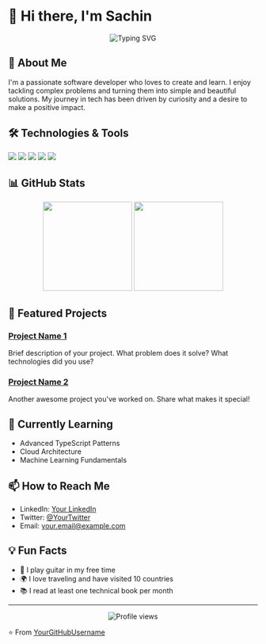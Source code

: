 # 👋 Hi there, I'm Sachin

<div align="center">
  <img src="https://readme-typing-svg.demolab.com?font=Fira+Code&pause=1000&color=2C8DFF&center=true&vCenter=true&width=435&lines=Full+Stack+Developer;Always+learning+new+things;Open+Source+Enthusiast" alt="Typing SVG" />
</div>

## 🚀 About Me
I'm a passionate software developer who loves to create and learn. I enjoy tackling complex problems and turning them into simple and beautiful solutions. My journey in tech has been driven by curiosity and a desire to make a positive impact.

## 🛠️ Technologies & Tools
![](https://img.shields.io/badge/Code-JavaScript-informational?style=flat&logo=javascript&logoColor=white&color=2bbc8a)
![](https://img.shields.io/badge/Code-Python-informational?style=flat&logo=python&logoColor=white&color=2bbc8a)
![](https://img.shields.io/badge/Code-React-informational?style=flat&logo=react&logoColor=white&color=2bbc8a)
![](https://img.shields.io/badge/Tools-Docker-informational?style=flat&logo=docker&logoColor=white&color=2bbc8a)
![](https://img.shields.io/badge/Tools-Kubernetes-informational?style=flat&logo=kubernetes&logoColor=white&color=2bbc8a)

## 📊 GitHub Stats
<div align="center">
  <img height="180em" src="https://github-readme-stats.vercel.app/api?username=YourGitHubUsername&show_icons=true&theme=tokyonight&include_all_commits=true&count_private=true"/>
  <img height="180em" src="https://github-readme-stats.vercel.app/api/top-langs/?username=YourGitHubUsername&layout=compact&langs_count=7&theme=tokyonight"/>
</div>

## 🌟 Featured Projects
### [Project Name 1](link-to-project)
Brief description of your project. What problem does it solve? What technologies did you use?

### [Project Name 2](link-to-project)
Another awesome project you've worked on. Share what makes it special!

## 🌱 Currently Learning
- Advanced TypeScript Patterns
- Cloud Architecture
- Machine Learning Fundamentals

## 📫 How to Reach Me
- LinkedIn: [Your LinkedIn](your-linkedin-url)
- Twitter: [@YourTwitter](your-twitter-url)
- Email: your.email@example.com

## 💡 Fun Facts
- 🎸 I play guitar in my free time
- 🌍 I love traveling and have visited 10 countries
- 📚 I read at least one technical book per month

---
<div align="center">
  <img src="https://komarev.com/ghpvc/?username=YourGitHubUsername&label=Profile%20views&color=0e75b6&style=flat" alt="Profile views" />
</div>

⭐️ From [YourGitHubUsername](https://github.com/YourGitHubUsername)
